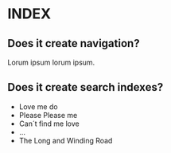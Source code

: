 # INDEX

## Does it create navigation?

Lorum ipsum lorum ipsum.

## Does it create search indexes?

- Love me do
- Please Please me
- Can´t find me love
- ...
- The Long and Winding Road

